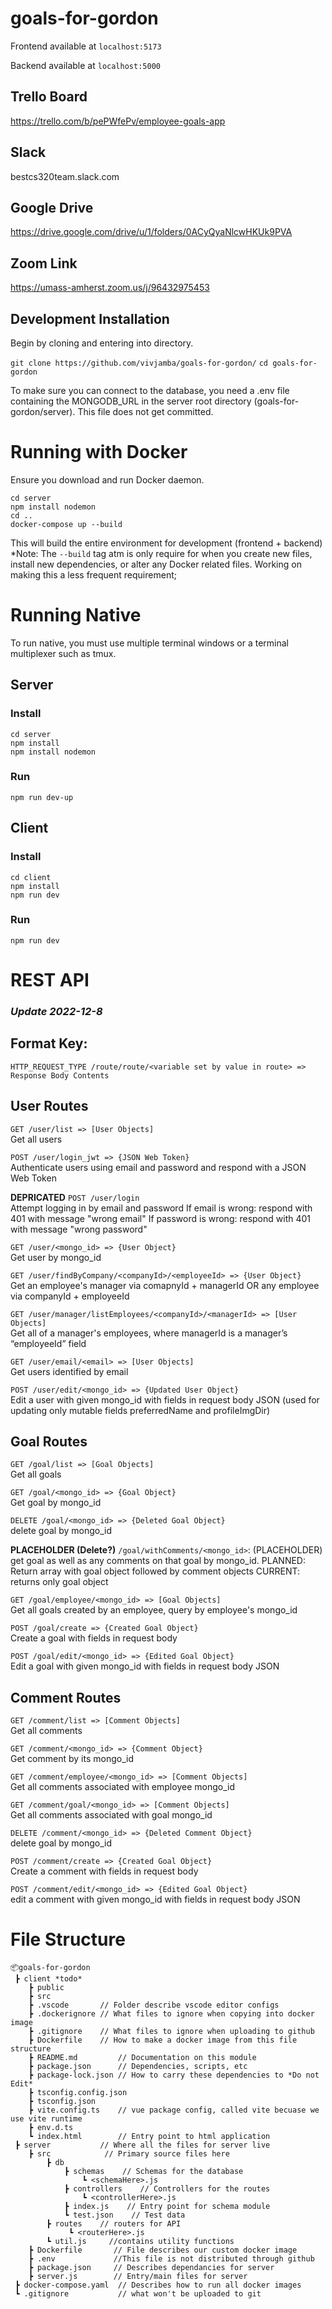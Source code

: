 # goals-for-gordon

Frontend available at `localhost:5173`

Backend available at `localhost:5000`


## Trello Board
https://trello.com/b/pePWfePv/employee-goals-app

## Slack
bestcs320team.slack.com

## Google Drive
https://drive.google.com/drive/u/1/folders/0ACyQyaNlcwHKUk9PVA

## Zoom Link
https://umass-amherst.zoom.us/j/96432975453

## Development Installation

Begin by cloning and entering into directory.

`git clone https://github.com/vivjamba/goals-for-gordon/`
`cd goals-for-gordon`

To make sure you can connect to the database, you need a .env file containing the MONGODB_URL in the server root directory (goals-for-gordon/server). This file does not get committed.

# Running with Docker
Ensure you download and run Docker daemon. 
```
cd server
npm install nodemon
cd ..
docker-compose up --build
```
This will build the entire environment for development (frontend + backend)
*Note: The `--build` tag atm is only require for when you create new files,
install new dependencies, or alter any Docker related files. Working on making
this a less frequent requirement;

# Running Native

To run native, you must use multiple terminal windows or a terminal multiplexer such as tmux.

## Server

### Install
```
cd server
npm install
npm install nodemon
```
### Run
```
npm run dev-up
```

## Client

### Install
```
cd client
npm install
npm run dev
```

### Run

```
npm run dev
```

# REST API

### *Update 2022-12-8*

## **Format Key**: 

`HTTP_REQUEST_TYPE /route/route/<variable set by value in route> => Response Body Contents`

## User Routes

`GET /user/list => [User Objects]` <br> Get all users 

`POST /user/login_jwt => {JSON Web Token}` <br> Authenticate users using email and password and respond with a JSON Web Token


**DEPRICATED** `POST /user/login` <br> Attempt logging in by email and password
If email is wrong: respond with 401 with message "wrong email"
If password is wrong: respond with 401 with message "wrong password"

`GET /user/<mongo_id> => {User Object}`<br> Get user by mongo_id 

`GET /user/findByCompany/<companyId>/<employeeId> => {User Object}`<br> Get an employee's manager via comapnyId + managerId OR any employee via companyId + employeeId

`GET /user/manager/listEmployees/<companyId>/<managerId> => [User Objects]` <br> Get all of a manager's employees, where managerId is a manager’s “employeeId” field 

`GET /user/email/<email> => [User Objects]`<br> Get users identified by email 

`POST /user/edit/<mongo_id> => {Updated User Object}` <br> Edit a user with given mongo_id with fields in request body JSON (used for updating only mutable fields preferredName and profileImgDir)

## Goal Routes

`GET /goal/list => [Goal Objects]` <br> Get all goals 

`GET /goal/<mongo_id> => {Goal Object}` <br> Get goal by mongo_id

`DELETE /goal/<mongo_id> => {Deleted Goal Object}` <br> delete goal by mongo_id 

**PLACEHOLDER (Delete?)** `/goal/withComments/<mongo_id>`: (PLACEHOLDER) get goal as well as any comments on that goal by mongo_id. PLANNED: Return array with goal object followed by comment objects CURRENT: returns only goal object

`GET /goal/employee/<mongo_id> => [Goal Objects]`<br> Get all goals created by an employee, query by employee's mongo_id 

`POST /goal/create => {Created Goal Object}` <br> Create a goal with fields in request body 

`POST /goal/edit/<mongo_id> => {Edited Goal Object}` <br> Edit a goal with given mongo_id with fields in request body JSON

## Comment Routes

`GET /comment/list => [Comment Objects]` <br> Get all comments 

`GET /comment/<mongo_id> => {Comment Object}` <br> Get comment by its mongo_id 

`GET /comment/employee/<mongo_id> => [Comment Objects]`<br> Get all comments associated with employee mongo_id 

`GET /comment/goal/<mongo_id> => [Comment Objects]` <br> Get all comments associated with goal mongo_id 

`DELETE /comment/<mongo_id> => {Deleted Comment Object}` <br> delete goal by mongo_id

`POST /comment/create => {Created Goal Object}` <br> Create a comment with fields in request body

`POST /comment/edit/<mongo_id> => {Edited Goal Object}`<br> edit a comment with given mongo_id with fields in request body JSON

# File Structure
```
📦goals-for-gordon
 ┣ client *todo*
    ┣ public
    ┣ src
    ┣ .vscode       // Folder describe vscode editor configs
    ┣ .dockerignore // What files to ignore when copying into docker image
    ┣ .gitignore    // What files to ignore when uploading to github
    ┣ Dockerfile    // How to make a docker image from this file structure 
    ┣ README.md         // Documentation on this module
    ┣ package.json      // Dependencies, scripts, etc
    ┣ package-lock.json // How to carry these dependencies to *Do not Edit*
    ┣ tsconfig.config.json
    ┣ tsconfig.json
    ┣ vite.config.ts    // vue package config, called vite becuase we use vite runtime
    ┣ env.d.ts
    ┗ index.html        // Entry point to html application
 ┣ server           // Where all the files for server live
    ┣ src            // Primary source files here
        ┣ db    
            ┣ schemas    // Schemas for the database
                ┗ <schemaHere>.js
            ┣ controllers    // Controllers for the routes
                ┗ <controllerHere>.js
            ┣ index.js    // Entry point for schema module
            ┗ test.json    // Test data
        ┣ routes    // routers for API
             ┗ <routerHere>.js
        ┗ util.js     //contains utility functions
    ┣ Dockerfile       // File describes our custom docker image
    ┣ .env             //This file is not distributed through github
    ┣ package.json     // Describes dependancies for server
    ┣ server.js        // Entry/main files for server
 ┣ docker-compose.yaml  // Describes how to run all docker images
 ┗ .gitignore           // what won't be uploaded to git
````
